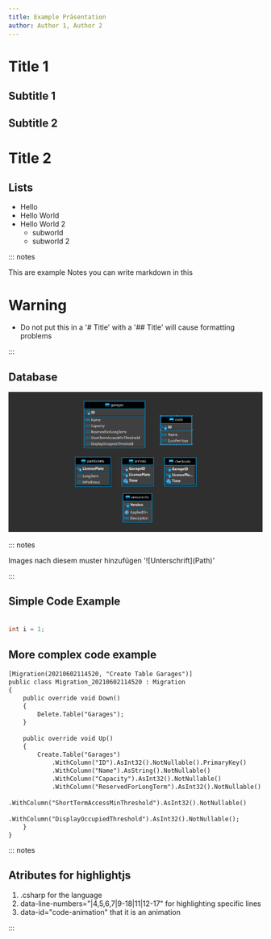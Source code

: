 ```yaml
---
title: Example Präsentation
author: Author 1, Author 2
---
```


# Title 1

## Subtitle 1

## Subtitle 2

# Title 2

## Lists

- Hello
- Hello World
- Hello World 2
  + subworld
  + subworld 2
  

::: notes

This are example Notes you can write markdown in this

# Warning
- Do not put this in a '# Title' with a '## Title' will cause formatting problems

:::

## Database

![Database Overview](Images/parkhaus_entity_diagram_dark_highres_stretch.png)

::: notes

Images nach diesem muster hinzufügen '\!\[Unterschrift\]\(Path\)'

:::

## Simple Code Example

``` C#

int i = 1;

```

## More complex code example

``` {.csharp data-line-numbers="|4,5,6,7|9-18|11|12-17" data-id="code-animation"}
[Migration(20210602114520, "Create Table Garages")]
public class Migration_20210602114520 : Migration
{
    public override void Down()
    {
        Delete.Table("Garages");
    }

    public override void Up()
    {
        Create.Table("Garages")
            .WithColumn("ID").AsInt32().NotNullable().PrimaryKey()
            .WithColumn("Name").AsString().NotNullable()
            .WithColumn("Capacity").AsInt32().NotNullable()
            .WithColumn("ReservedForLongTerm").AsInt32().NotNullable()
            .WithColumn("ShortTermAccessMinThreshold").AsInt32().NotNullable()
            .WithColumn("DisplayOccupiedThreshold").AsInt32().NotNullable();
    }
}
```

::: notes

## Atributes for highlightjs

1. .csharp for the language
2. data-line-numbers="|4,5,6,7|9-18|11|12-17" for highlighting specific lines 
3. data-id="code-animation" that it is an animation

:::
